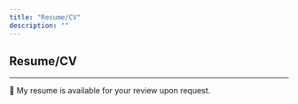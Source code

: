 ```yaml
---
title: "Resume/CV"
description: ""
---
```


## Resume/CV

----

📄 My resume is available for your review upon request.